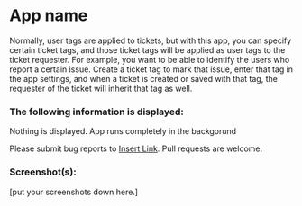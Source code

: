 # App name

Normally, user tags are applied to tickets, but with this app, you can specify certain ticket tags, and those ticket tags will be applied as user tags to the ticket requester. For example, you want to be able to identify the users who report a certain issue. Create a ticket tag to mark that issue, enter that tag in the app settings, and when a ticket is created or saved with that tag, the requester of the ticket will inherit that tag as well.

### The following information is displayed:
Nothing is displayed. App runs completely in the backgorund

Please submit bug reports to [Insert Link](). Pull requests are welcome.

### Screenshot(s):
[put your screenshots down here.]
